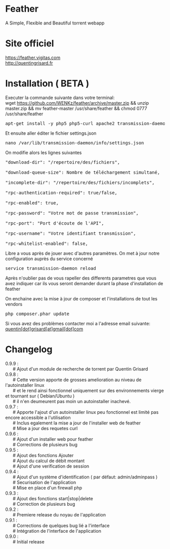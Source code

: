 Feather
========================

A Simple, Flexible and Beautiful torrent webapp

Site officiel
========================
https://feather.vigitas.com<br/>
http://quentingrisard.fr

Installation ( BETA )
========================

Executer la commande suivante dans votre terminal:<br>
wget https://github.com/WENKz/feather/archive/master.zip && unzip master.zip && mv feather-master /usr/share/feather && chmod 0777 /usr/share/feather
<pre>
apt-get install -y php5 php5-curl apache2 transmission-daemon git
</pre>
Et ensuite aller éditer le fichier settings.json<br/>
<pre>
nano /var/lib/transmission-daemon/info/settings.json
</pre>
On modifie alors les lignes suivantes
<pre>
"download-dir": "/repertoire/des/fichiers",<br/>
"download-queue-size": Nombre de téléchargement simultané,<br/>
"incomplete-dir": "/repertoire/des/fichiers/incomplets",<br/>
"rpc-authentication-required": true/false,<br/>
"rpc-enabled": true,<br/>
"rpc-password": "Votre mot de passe transmission",<br/>
"rpc-port": "Port d'écoute de l'API",<br/>
"rpc-username": "Votre identifiant transmission",<br/>
"rpc-whitelist-enabled": false,
</pre>
Libre a vous après de jouer avec d'autres paramètres. On met à jour notre configuration auprès du service concerné<br/>
<pre>
service transmission-daemon reload
</pre>
Après n'oublier pas de vous rapeller des differents parametres que vous avez indiquer car ils vous seront demander durant la phase d'installation de feather<br/>

On enchaine avec la mise à jour de composer et l'installations de tout les vendors<br/>
<pre>
php composer.phar update
</pre>

Si vous avez des problèmes contacter moi a l'adresse email suivante:  <a href="mailto:quentin.grisard@gmail.com" title="quentin grisard">quentin[dot]grisard[at]gmail[dot]com</a>

Changelog
========================
0.9.9 : <br/>
&nbsp;&nbsp;&nbsp;&nbsp;&nbsp;&nbsp;# Ajout d'un module de recherche de torrent par Quentin Grisard<br/>
0.9.8 :<br/>
&nbsp;&nbsp;&nbsp;&nbsp;&nbsp;&nbsp;# Cette version apporte de grosses amelioration au niveau de l'autoinstaller linux<br/>
&nbsp;&nbsp;&nbsp;&nbsp;&nbsp;&nbsp;# et le rend ainsi fonctionnel uniquement sur des environnements vierge et tournant sur ( Debian/Ubuntu )<br/>
&nbsp;&nbsp;&nbsp;&nbsp;&nbsp;&nbsp;# il n'en  deumeurent pas moin un autoinstaller inachevé.<br/>
0.9.7 :<br/>
&nbsp;&nbsp;&nbsp;&nbsp;&nbsp;&nbsp;# Apporte l'ajout d'un autoinstaller linux peu fonctionnel est limité pas encore accessible a l'utilisation<br/>
&nbsp;&nbsp;&nbsp;&nbsp;&nbsp;&nbsp;# Inclus egalement la mise a jour de l'installer web de feather<br/>
&nbsp;&nbsp;&nbsp;&nbsp;&nbsp;&nbsp;# Mise a jour des requetes curl<br/>
0.9.6 :<br/>
&nbsp;&nbsp;&nbsp;&nbsp;&nbsp;&nbsp;# Ajout d'un installer web pour feather<br/>
&nbsp;&nbsp;&nbsp;&nbsp;&nbsp;&nbsp;# Corrections de plusieurs bug<br/>
0.9.5 :<br/>
&nbsp;&nbsp;&nbsp;&nbsp;&nbsp;&nbsp;# Ajout des fonctions Ajouter<br/>
&nbsp;&nbsp;&nbsp;&nbsp;&nbsp;&nbsp;# Ajout du calcul de débit montant<br/>
&nbsp;&nbsp;&nbsp;&nbsp;&nbsp;&nbsp;# Ajout d'une verification de session<br/>
0.9.4 :<br/>
&nbsp;&nbsp;&nbsp;&nbsp;&nbsp;&nbsp;# Ajout d'un système d'identification ( par défaut: admin/adminpass )<br/>
&nbsp;&nbsp;&nbsp;&nbsp;&nbsp;&nbsp;# Securisation de l'application<br/>
&nbsp;&nbsp;&nbsp;&nbsp;&nbsp;&nbsp;# Mise en place d'un firewall php<br/>
0.9.3 :<br/>
&nbsp;&nbsp;&nbsp;&nbsp;&nbsp;&nbsp;# Ajout des fonctions start|stop|delete<br/>
&nbsp;&nbsp;&nbsp;&nbsp;&nbsp;&nbsp;# Correction de plusieurs bug<br/>
0.9.2 :<br/>
&nbsp;&nbsp;&nbsp;&nbsp;&nbsp;&nbsp;# Premiere release du noyau de l'application<br/>
0.9.1 :<br/>
&nbsp;&nbsp;&nbsp;&nbsp;&nbsp;&nbsp;# Corrections de quelques bug lié a l'interface<br/>
&nbsp;&nbsp;&nbsp;&nbsp;&nbsp;&nbsp;# Intégration de l'interface de l'application<br/>
0.9.0 :<br/>
&nbsp;&nbsp;&nbsp;&nbsp;&nbsp;&nbsp;# Initial release<br/>